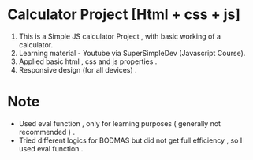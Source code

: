 # Calculator Project [Html + css + js]
  1. This is a Simple JS calculator Project , with basic working of a calculator.
  2. Learning material - Youtube via SuperSimpleDev (Javascript Course).
  3. Applied basic html , css and js properties .
  4. Responsive design (for all devices) . 
# Note
  - Used eval function , only for learning purposes ( generally not recommended ) .
  - Tried different logics for BODMAS but did not get full efficiency , so I used eval function .
